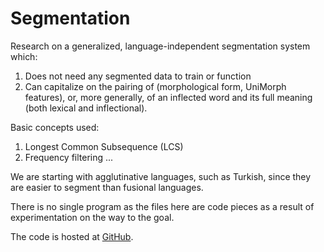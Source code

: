 # Segmentation

Research on a generalized, language-independent segmentation system which:

1. Does not need any segmented data to train or function
2. Can capitalize on the pairing of (morphological form, UniMorph features), or, more generally, of an inflected word and its full meaning (both lexical and inflectional).

Basic concepts used:

1. Longest Common Subsequence (LCS)
2. Frequency filtering
...

We are starting with agglutinative languages, such as Turkish, since they are easier to segment than fusional languages.

There is no single program as the files here are code pieces as a result of experimentation on the way to the goal.

The code is hosted at [GitHub](https://github.com/elfxiong/Segmentation).
